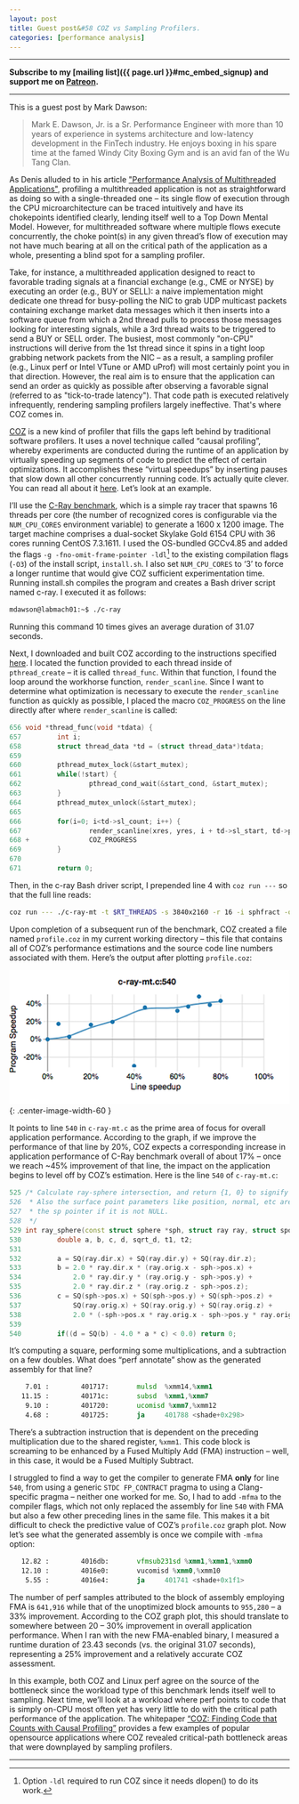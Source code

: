 ```yaml
---
layout: post
title: Guest post&#58 COZ vs Sampling Profilers.
categories: [performance analysis]
---
```


------
**Subscribe to my [mailing list]({{ page.url }}#mc_embed_signup) and support me on [Patreon](https://www.patreon.com/dendibakh).**

------

This is a guest post by Mark Dawson:
> Mark E. Dawson, Jr. is a Sr. Performance Engineer with more than 10 years of experience in systems architecture and low-latency development in the FinTech industry. He enjoys boxing in his spare time at the famed Windy City Boxing Gym and is an avid fan of the Wu Tang Clan.

As Denis alluded to in his article ["Performance Analysis of Multithreaded Applications"](https://easyperf.net/blog/2019/10/05/Performance-Analysis-Of-MT-apps), profiling a multithreaded application is not as straightforward as doing so with a single-threaded one – its single flow of execution through the CPU microarchitecture can be traced intuitively and have its chokepoints identified clearly, lending itself well to a Top Down Mental Model. However, for multithreaded software where multiple flows execute concurrently, the choke point(s) in any given thread’s flow of execution may not have much bearing at all on the critical path of the application as a whole, presenting a blind spot for a sampling profiler.

Take, for instance, a multithreaded application designed to react to favorable trading signals at a financial exchange (e.g., CME or NYSE) by executing an order (e.g., BUY or SELL): a naive implementation might dedicate one thread for busy-polling the NIC to grab UDP multicast packets containing exchange market data messages which it then inserts into a software queue from which a 2nd thread pulls to process those messages looking for interesting signals, while a 3rd thread waits to be triggered to send a BUY or SELL order. The busiest, most commonly "on-CPU" instructions will derive from the 1st thread since it spins in a tight loop grabbing network packets from the NIC – as a result, a sampling profiler (e.g., Linux perf or Intel VTune or AMD uProf) will most certainly point you in that direction. However, the real aim is to ensure that the application can send an order as quickly as possible after observing a favorable signal (referred to as "tick-to-trade latency"). That code path is executed relatively infrequently, rendering sampling profilers largely ineffective. That's where COZ comes in.

[COZ](https://github.com/plasma-umass/coz) is a new kind of profiler that fills the gaps left behind by traditional software profilers. It uses a novel technique called “causal profiling”, whereby experiments are conducted during the runtime of an application by virtually speeding up segments of code to predict the effect of certain optimizations. It accomplishes these “virtual speedups” by inserting pauses that slow down all other concurrently running code. It’s actually quite clever. You can read all about it [here](https://arxiv.org/pdf/1608.03676v1.pdf). Let’s look at an example.

I’ll use the [C-Ray benchmark](https://openbenchmarking.org/test/pts/c-ray), which is a simple ray tracer that spawns 16 threads per core (the number of recognized cores is configurable via the `NUM_CPU_CORES` environment variable) to generate a 1600 x 1200 image. The target machine comprises a dual-socket Skylake Gold 6154 CPU with 36 cores running CentOS 7.3.1611. I used the OS-bundled GCCv4.85 and added the flags `-g -fno-omit-frame-pointer -ldl`[^1] to the existing compilation flags (`-O3`) of the install script, `install.sh`. I also set `NUM_CPU_CORES` to ‘3’ to force a longer runtime that would give COZ sufficient experimentation time. Running install.sh compiles the program and creates a Bash driver script named c-ray. I executed it as follows:

```bash
mdawson@labmach01:~$ ./c-ray
```

Running this command 10 times gives an average duration of 31.07 seconds.

Next, I downloaded and built COZ according to the instructions specified [here](https://github.com/plasma-umass/coz). I located the function provided to each thread inside of `pthread_create` – it is called `thread_func`. Within that function, I found the loop around the workhorse function, `render_scanline`. Since I want to determine what optimization is necessary to execute the `render_scanline` function as quickly as possible, I placed the macro `COZ_PROGRESS` on the line directly after where `render_scanline` is called:

```cpp
656 void *thread_func(void *tdata) {
657         int i;
658         struct thread_data *td = (struct thread_data*)tdata;
659 
660         pthread_mutex_lock(&start_mutex);
661         while(!start) {
662                 pthread_cond_wait(&start_cond, &start_mutex);
663         }
664         pthread_mutex_unlock(&start_mutex);
665 
666         for(i=0; i<td->sl_count; i++) {
667                 render_scanline(xres, yres, i + td->sl_start, td->pixels, rays_per_pixel);
668 +               COZ_PROGRESS
669         }
670 
671         return 0;
```

Then, in the c-ray Bash driver script, I prepended line 4 with `coz run ---` so that the full line reads:

```bash
coz run --- ./c-ray-mt -t $RT_THREADS -s 3840x2160 -r 16 -i sphfract -o output.ppm > /tmp/c-ray.out 2>&1
```

Upon completion of a subsequent run of the benchmark, COZ created a file named `profile.coz` in my current working directory – this file that contains all of COZ’s performance estimations and the source code line numbers associated with them. Here’s the output after plotting `profile.coz`:

![](/img/posts/coz/coz-profile.png){: .center-image-width-60 }

It points to line `540` in `c-ray-mt.c` as the prime area of focus for overall application performance. According to the graph, if we improve the performance of that line by 20%, COZ expects a corresponding increase in application performance of C-Ray benchmark overall of about 17% – once we reach ~45% improvement of that line, the impact on the application begins to level off by COZ’s estimation. Here is the line `540` of `c-ray-mt.c`:

```cpp
525 /* Calculate ray-sphere intersection, and return {1, 0} to signify hit or no hit.
526  * Also the surface point parameters like position, normal, etc are returned through
527  * the sp pointer if it is not NULL.
528  */
529 int ray_sphere(const struct sphere *sph, struct ray ray, struct spoint *sp) {
530         double a, b, c, d, sqrt_d, t1, t2;
531 
532         a = SQ(ray.dir.x) + SQ(ray.dir.y) + SQ(ray.dir.z);
533         b = 2.0 * ray.dir.x * (ray.orig.x - sph->pos.x) +
534             2.0 * ray.dir.y * (ray.orig.y - sph->pos.y) +
535             2.0 * ray.dir.z * (ray.orig.z - sph->pos.z);
536         c = SQ(sph->pos.x) + SQ(sph->pos.y) + SQ(sph->pos.z) +
537             SQ(ray.orig.x) + SQ(ray.orig.y) + SQ(ray.orig.z) +
538             2.0 * (-sph->pos.x * ray.orig.x - sph->pos.y * ray.orig.y - sph->pos.z * ray.orig.z) - SQ(sph->rad);
539 
540         if((d = SQ(b) - 4.0 * a * c) < 0.0) return 0;
```
 
It’s computing a square, performing some multiplications, and a subtraction on a few doubles. What does “perf annotate” show as the generated assembly for that line?
 
```asm
    7.01 :        401717:       mulsd  %xmm14,%xmm1
   11.15 :        40171c:       subsd  %xmm1,%xmm7
    9.10 :        401720:       ucomisd %xmm7,%xmm12
    4.68 :        401725:       ja     401788 <shade+0x298>
```

There’s a subtraction instruction that is dependent on the preceding multiplication due to the shared register, `%xmm1`. This code block is screaming to be enhanced by a Fused Multiply Add (FMA) instruction – well, in this case, it would be a Fused Multiply Subtract.

I struggled to find a way to get the compiler to generate FMA **only** for line `540`, from using a generic `STDC FP_CONTRACT` pragma to using a Clang-specific pragma – neither one worked for me. So, I had to add `-mfma` to the compiler flags, which not only replaced the assembly for line `540` with FMA but also a few other preceding lines in the same file. This makes it a bit difficult to check the predictive value of COZ’s `profile.coz` graph plot. Now let’s see what the generated assembly is once we compile with `-mfma` option:

```asm
   12.82 :        4016db:       vfmsub231sd %xmm1,%xmm1,%xmm0
   12.10 :        4016e0:       vucomisd %xmm0,%xmm10
    5.55 :        4016e4:       ja     401741 <shade+0x1f1>
``` 

The number of perf samples attributed to the block of assembly employing FMA is `641,916` while that of the unoptimized block amounts to `955,280` – a 33% improvement. According to the COZ graph plot, this should translate to somewhere between 20 – 30% improvement in overall application performance. When I ran with the new FMA-enabled binary, I measured a runtime duration of 23.43 seconds (vs. the original 31.07 seconds), representing a 25% improvement and a relatively accurate COZ assessment.

In this example, both COZ and Linux perf agree on the source of the bottleneck since the workload type of this benchmark lends itself well to sampling. Next time, we’ll look at a workload where perf points to code that is simply on-CPU most often yet has very little to do with the critical path performance of the application. The whitepaper [“COZ: Finding Code that Counts with Causal Profiling”](https://arxiv.org/pdf/1608.03676v1.pdf) provides a few examples of popular opensource applications where COZ revealed critical-path bottleneck areas that were downplayed by sampling profilers.

------

[^1]: Option `-ldl` required to run COZ since it needs dlopen() to do its work.
